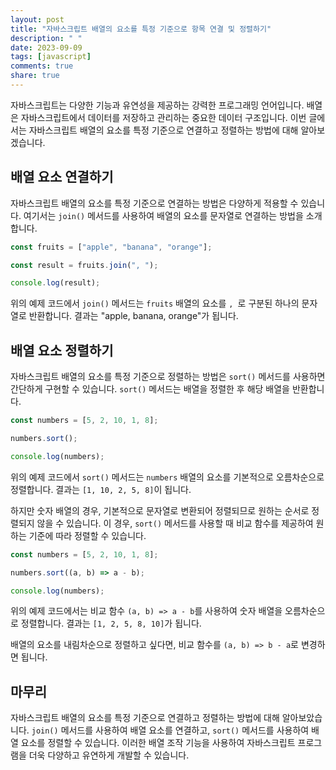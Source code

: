 ```yaml
---
layout: post
title: "자바스크립트 배열의 요소를 특정 기준으로 항목 연결 및 정렬하기"
description: " "
date: 2023-09-09
tags: [javascript]
comments: true
share: true
---
```


자바스크립트는 다양한 기능과 유연성을 제공하는 강력한 프로그래밍 언어입니다. 배열은 자바스크립트에서 데이터를 저장하고 관리하는 중요한 데이터 구조입니다. 이번 글에서는 자바스크립트 배열의 요소를 특정 기준으로 연결하고 정렬하는 방법에 대해 알아보겠습니다.

## 배열 요소 연결하기

자바스크립트 배열의 요소를 특정 기준으로 연결하는 방법은 다양하게 적용할 수 있습니다. 여기서는 `join()` 메서드를 사용하여 배열의 요소를 문자열로 연결하는 방법을 소개합니다.

```javascript
const fruits = ["apple", "banana", "orange"];

const result = fruits.join(", ");

console.log(result);
```

위의 예제 코드에서 `join()` 메서드는 `fruits` 배열의 요소를 `, `로 구분된 하나의 문자열로 반환합니다. 결과는 "apple, banana, orange"가 됩니다.

## 배열 요소 정렬하기

자바스크립트 배열의 요소를 특정 기준으로 정렬하는 방법은 `sort()` 메서드를 사용하면 간단하게 구현할 수 있습니다. `sort()` 메서드는 배열을 정렬한 후 해당 배열을 반환합니다.

```javascript
const numbers = [5, 2, 10, 1, 8];

numbers.sort();

console.log(numbers);
```

위의 예제 코드에서 `sort()` 메서드는 `numbers` 배열의 요소를 기본적으로 오름차순으로 정렬합니다. 결과는 `[1, 10, 2, 5, 8]`이 됩니다.

하지만 숫자 배열의 경우, 기본적으로 문자열로 변환되어 정렬되므로 원하는 순서로 정렬되지 않을 수 있습니다. 이 경우, `sort()` 메서드를 사용할 때 비교 함수를 제공하여 원하는 기준에 따라 정렬할 수 있습니다.

```javascript
const numbers = [5, 2, 10, 1, 8];

numbers.sort((a, b) => a - b);

console.log(numbers);
```

위의 예제 코드에서는 비교 함수 `(a, b) => a - b`를 사용하여 숫자 배열을 오름차순으로 정렬합니다. 결과는 `[1, 2, 5, 8, 10]`가 됩니다.

배열의 요소를 내림차순으로 정렬하고 싶다면, 비교 함수를 `(a, b) => b - a`로 변경하면 됩니다.

## 마무리

자바스크립트 배열의 요소를 특정 기준으로 연결하고 정렬하는 방법에 대해 알아보았습니다. `join()` 메서드를 사용하여 배열 요소를 연결하고, `sort()` 메서드를 사용하여 배열 요소를 정렬할 수 있습니다. 이러한 배열 조작 기능을 사용하여 자바스크립트 프로그램을 더욱 다양하고 유연하게 개발할 수 있습니다.
